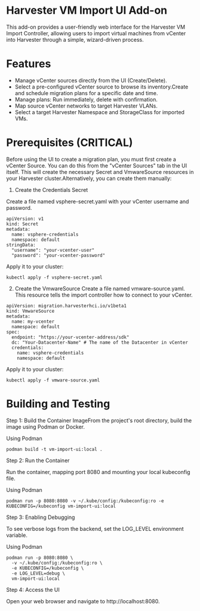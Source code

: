 # Harvester VM Import UI Add-on

This add-on provides a user-friendly web interface for the Harvester VM Import Controller, allowing users to import virtual machines from vCenter into Harvester through a simple, wizard-driven process.

# Features
* Manage vCenter sources directly from the UI (Create/Delete).
* Select a pre-configured vCenter source to browse its inventory.Create and schedule migration plans for a specific date and time.
* Manage plans: Run immediately, delete with confirmation.
* Map source vCenter networks to target Harvester VLANs.
* Select a target Harvester Namespace and StorageClass for imported VMs.
# Prerequisites (CRITICAL)
Before using the UI to create a migration plan, you must first create a vCenter Source. You can do this from the "vCenter Sources" tab in the UI itself. This will create the necessary Secret and VmwareSource resources in your Harvester cluster.Alternatively, you can create them manually:

1. Create the Credentials Secret

Create a file named vsphere-secret.yaml with your vCenter username and password.
```
apiVersion: v1
kind: Secret
metadata:
  name: vsphere-credentials
  namespace: default
stringData:
  "username": "your-vcenter-user"
  "password": "your-vcenter-password"
```

Apply it to your cluster: 
```
kubectl apply -f vsphere-secret.yaml
```
2. Create the VmwareSource
Create a file named vmware-source.yaml. This resource tells the import controller how to connect to your vCenter.
```
apiVersion: migration.harvesterhci.io/v1beta1
kind: VmwareSource
metadata:
  name: my-vcenter
  namespace: default
spec:
  endpoint: "https://your-vcenter-address/sdk"
  dc: "Your-Datacenter-Name" # The name of the Datacenter in vCenter
  credentials:
    name: vsphere-credentials
    namespace: default
```

Apply it to your cluster: 
```
kubectl apply -f vmware-source.yaml
```

# Building and Testing

Step 1: Build the Container ImageFrom the project's root directory, build the image using Podman or Docker.

Using Podman
```
podman build -t vm-import-ui:local .
```

Step 2: Run the Container

Run the container, mapping port 8080 and mounting your local kubeconfig file.

Using Podman
```
podman run -p 8080:8080 -v ~/.kube/config:/kubeconfig:ro -e KUBECONFIG=/kubeconfig vm-import-ui:local
```

Step 3: Enabling Debugging

To see verbose logs from the backend, set the LOG_LEVEL environment variable.

Using Podman
```
podman run -p 8080:8080 \
  -v ~/.kube/config:/kubeconfig:ro \
  -e KUBECONFIG=/kubeconfig \
  -e LOG_LEVEL=debug \
  vm-import-ui:local
```

Step 4: Access the UI

Open your web browser and navigate to http://localhost:8080.

